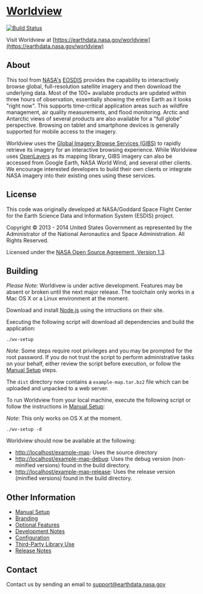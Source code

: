 # [Worldview](https://earthdata.nasa.gov/worldview)

[![Build Status](https://travis-ci.org/nasa-gibs/worldview.svg?branch=master)](https://travis-ci.org/nasa-gibs/worldview)

Visit Worldview at
[https://earthdata.nasa.gov/worldview](https://earthdata.nasa.gov/worldview)

## About

This tool from [NASA's](http://nasa.gov) [EOSDIS](https://earthdata.nasa.gov)
provides the capability to interactively browse global, full-resolution
satellite imagery and then download the underlying data. Most of the 100+
available products are updated within three hours of observation, essentially
showing the entire Earth as it looks "right now". This supports time-critical
application areas such as wildfire management, air quality measurements, and
flood monitoring. Arctic and Antarctic views of several products are also
available for a "full globe" perspective. Browsing on tablet and smartphone
devices is generally supported for mobile access to the imagery.

Worldview uses the
[Global Imagery Browse Services (GIBS)](https://earthdata.nasa.gov/gibs) to
rapidly retrieve its imagery for an interactive browsing experience. While
Worldview uses [OpenLayers](http://openlayers.org/) as its mapping library,
GIBS imagery can also be accessed from Google Earth, NASA World Wind, and
several other clients. We encourage interested developers to build their own
clients or integrate NASA imagery into their existing ones using these
services.


## License

This code was originally developed at NASA/Goddard Space Flight Center for
the Earth Science Data and Information System (ESDIS) project.

Copyright &copy; 2013 - 2014 United States Government as represented by the
Administrator of the National Aeronautics and Space Administration.
All Rights Reserved.

Licensed under the [NASA Open Source Agreement, Version 1.3](LICENSE.md).


## Building

*Please Note:* Worldivew is under active development. Features may be absent
or broken until the next major release. The toolchain only works in a Mac OS X
or a Linux environment at the moment.

Download and install [Node.js](http://nodejs.org/) using the intructions on
their site.

Executing the following script will download all dependencies and
build the application:

    ./wv-setup

*Note*: Some steps require root privileges and you may be prompted for the
root password. If you do not trust the script to perform administrative
tasks on your behalf, either review the script before execution, or follow
the [Manual Setup](doc/manual_setup.md) steps.

The ``dist`` directory now contains a ``example-map.tar.bz2`` file which
can be uploaded and unpacked to a web server.

To run Worldview from your local machine, execute the following script or
follow the instructions in [Manual Setup](doc/manual_setup.md):

*Note*: This only works on OS X at the moment.

    ./wv-setup -d

Worldview should now be available at the following:

* [http://localhost/example-map](http://localhost/example-map): Uses the source
directory
* [http://localhost/example-map-debug](http://localhost/example-map-debug):
Uses the debug version (non-minified versions) found in the build directory.
* [http://localhost/example-map-release](http://localhost/example-map-release):
Uses the release version (minified versions) found in the build directory.


## Other Information

* [Manual Setup](doc/manual_setup.md)
* [Branding](doc/branding.md)
* [Optional Features](doc/features.md)
* [Development Notes](doc/developing.md)
* [Configuration](doc/config.md)
* [Third-Party Library Use](THIRD_PARTY.md)
* [Release Notes](RELEASE_NOTES.md)


## Contact

Contact us by sending an email to
[support@earthdata.nasa.gov](mailto:support@earthdata.nasa.gov)
